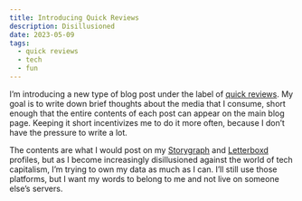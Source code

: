 ```yaml
---
title: Introducing Quick Reviews
description: Disillusioned
date: 2023-05-09
tags:
  - quick reviews
  - tech
  - fun
---
```


I’m introducing a new type of blog post under the label of [quick reviews][1]. My goal is to write down brief thoughts about the media that I consume, short enough that the entire contents of each post can appear on the main blog page. Keeping it short incentivizes me to do it more often, because I don’t have the pressure to write a lot.

The contents are what I would post on my [Storygraph][2] and [Letterboxd][3] profiles, but as I become increasingly disillusioned against the world of tech capitalism, I’m trying to own my data as much as I can. I’ll still use those platforms, but I want my words to belong to me and not live on someone else’s servers.

[1]:	../blog/tag/quick%20reviews
[2]:	https://app.thestorygraph.com/profile/fi_chince
[3]:	https://letterboxd.com/fi_chince/